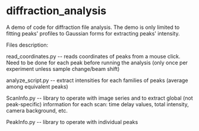 # diffraction_analysis
 A demo of code for diffraction file analysis.
 The demo is only limited to fitting peaks' profiles to Gaussian forms for extracting peaks' intensity.

Files description:

read_coordinates.py -- reads coordinates of peaks from a mouse click. Need to be done for each peak before running the analysis (only once per experiment unless sample change/beam shift)

analyze_script.py -- extract intensities for each families of peaks (average among equivalent peaks)

ScanInfo.py -- library to operate with image series and to extract global (not peak-specific) information for each scan: time delay values, total intensity, camera background, etc.

PeakInfo.py -- library to operate with individual peaks
